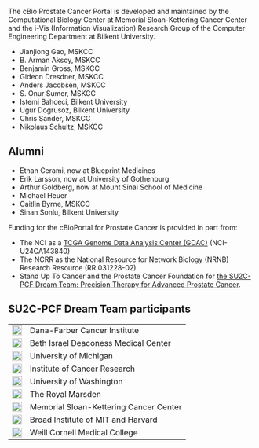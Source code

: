 The cBio Prostate Cancer Portal is developed and maintained by the Computational Biology Center at Memorial Sloan-Kettering Cancer Center and the i-Vis (Information Visualization) Research Group of the Computer Engineering Department at Bilkent University.

* Jianjiong Gao, MSKCC
 * B. Arman Aksoy, MSKCC
 * Benjamin Gross, MSKCC
 * Gideon Dresdner, MSKCC
 * Anders Jacobsen, MSKCC
 * S. Onur Sumer, MSKCC
 * Istemi Bahceci, Bilkent University
 * Ugur Dogrusoz, Bilkent University
 * Chris Sander, MSKCC
 * Nikolaus Schultz, MSKCC
 
## Alumni
 * Ethan Cerami, now at Blueprint Medicines
 * Erik Larsson, now at University of Gothenburg
 * Arthur Goldberg, now at Mount Sinai School of Medicine
 * Michael Heuer
 * Caitlin Byrne, MSKCC
 * Sinan Sonlu, Bilkent University

Funding for the cBioPortal for Prostate Cancer is provided in part from:

 * The NCI as a [TCGA Genome Data Analysis Center (GDAC)](http://tcga.cancer.gov/wwd/program/research_network/gdac.asp) (NCI-U24CA143840) 
 * The NCRR as the National Resource for Network Biology (NRNB) Research Resource (RR 031228-02).
 * Stand Up To Cancer and the Prostate Cancer Foundation for [the SU2C-PCF Dream Team: Precision Therapy for Advanced Prostate Cancer](http://www.standup2cancer.org/dream_teams/view/precision_therapy_for_advanced_prostate_cancer). 


## SU2C-PCF Dream Team participants

<table border='0px'>
<tr valign='middle'><td><img src='images/institutes/DFCI.gif' height='20px' width='20px'></td><td>Dana-Farber Cancer Institute</td></tr>
<tr valign='middle'><td><img src='images/institutes/BIDMC.gif' height='20px' width='20px'></td><td>Beth Israel Deaconess Medical Center</td></tr>
<tr valign='middle'><td><img src='images/institutes/UM.jpg' height='20px' width='20px'></td><td>University of Michigan</td></tr>
<tr valign='middle'><td><img src='images/institutes/ICR.jpg' height='20px' width='20px'></td><td>Institute of Cancer Research</td></tr>
<tr valign='middle'><td><img src='images/institutes/UW.jpg' height='20px' width='20px'></td><td>University of Washington</td></tr>
<tr valign='middle'><td><img src='images/institutes/RM.png' height='20px' width='20px'></td><td>The Royal Marsden</td></tr>
<tr valign='middle'><td><img src='images/institutes/MSKCC.jpg' height='20px' width='20px'></td><td>Memorial Sloan-Kettering Cancer Center</td></tr>
<tr valign='middle'><td><img src='images/institutes/Broad.jpg' height='20px' width='20px'></td><td>Broad Institute of MIT and Harvard</td></tr>
<tr valign='middle'><td><img src='images/institutes/WC.jpg' height='20px' width='20px'></td><td>Weill Cornell Medical College</td></tr>
</table>
